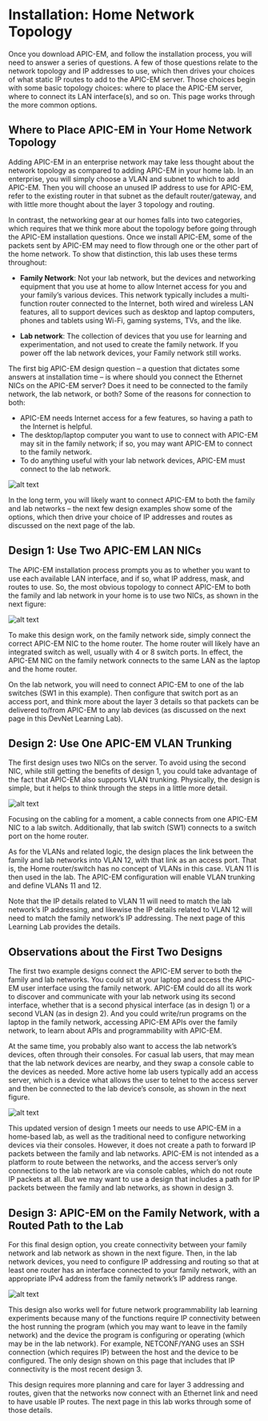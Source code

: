 # Installation: Home Network Topology
Once you download APIC-EM, and follow the installation process, you will need to answer a series of questions. A few of those questions relate to the network topology and IP addresses to use, which then drives your choices of what static IP routes to add to the APIC-EM server. Those choices begin with some basic topology choices: where to place the APIC-EM server, where to connect its LAN interface(s), and so on. This page works through the more common options.
## Where to Place APIC-EM in Your Home Network Topology
Adding APIC-EM in an enterprise network may take less thought about the network topology as compared to adding APIC-EM in your home lab. In an enterprise, you will simply choose a VLAN and subnet to which to add APIC-EM. Then you will choose an unused IP address to use for APIC-EM, refer to the existing router in that subnet as the default router/gateway, and with little more thought about the layer 3 topology and routing.

In contrast, the networking gear at our homes falls into two categories, which requires that we think more about the topology before going through the APIC-EM installation questions. Once we install APIC-EM, some of the packets sent by APIC-EM may need to flow through one or the other part of the home network. To show that distinction, this lab uses these terms throughout:

- **Family Network**: Not your lab network, but the devices and networking equipment that you use at home to allow Internet access for you and your family’s various devices. This network typically includes a multi-function router connected to the Internet, both wired and wireless LAN features, all to support devices such as desktop and laptop computers, phones and tablets using Wi-Fi, gaming systems, TVs, and the like.

- **Lab network**: The collection of devices that you use for learning and experimentation, and not used to create the family network. If you power off the lab network devices, your Family network still works.

The first big APIC-EM design question – a question that dictates some answers at installation time – is where should you connect the Ethernet NICs on the APIC-EM server? Does it need to be connected to the family network, the lab network, or both? Some of the reasons for connection to both:
- APIC-EM needs Internet access for a few features, so having a path to the Internet is helpful.
- The desktop/laptop computer you want to use to connect with APIC-EM may sit in the family network; if so, you may want APIC-EM to connect to the family network.
- To do anything useful with your lab network devices, APIC-EM must connect to the lab network.

![alt text](/posts/files/install-apic-home/assets/images/apic-3-08.png)

In the long term, you will likely want to connect APIC-EM to both the family and lab networks – the next few design examples show some of the options, which then drive your choice of IP addresses and routes as discussed on the next page of the lab.
## Design 1: Use Two APIC-EM LAN NICs
The APIC-EM installation process prompts you as to whether you want to use each available LAN interface, and if so, what IP address, mask, and routes to use. So, the most obvious topology to connect APIC-EM to both the family and lab network in your home is to use two NICs, as shown in the next figure:

![alt text](/posts/files/install-apic-home/assets/images/apic-3-09.png)

To make this design work, on the family network side, simply connect the correct APIC-EM NIC to the home router. The home router will likely have an integrated switch as well, usually with 4 or 8 switch ports. In effect, the APIC-EM NIC on the family network connects to the same LAN as the laptop and the home router.

On the lab network, you will need to connect APIC-EM to one of the lab switches (SW1 in this example). Then configure that switch port as an access port, and think more about the layer 3 details so that packets can be delivered to/from APIC-EM to any lab devices (as discussed on the next page in this DevNet Learning Lab).

## Design 2: Use One APIC-EM VLAN Trunking
The first design uses two NICs on the server. To avoid using the second NIC, while still getting the benefits of design 1, you could take advantage of the fact that APIC-EM also supports VLAN trunking. Physically, the design is simple, but it helps to think through the steps in a little more detail.

![alt text](/posts/files/install-apic-home/assets/images/apic-3-10.png)

Focusing on the cabling for a moment, a cable connects from one APIC-EM NIC to a lab switch. Additionally, that lab switch (SW1) connects to a switch port on the home router.

As for the VLANs and related logic, the design places the link between the family and lab networks into VLAN 12, with that link as an access port. That is, the Home router/switch has no concept of VLANs in this case. VLAN 11 is then used in the lab. The APIC-EM configuration will enable VLAN trunking and define VLANs 11 and 12.

Note that the IP details related to VLAN 11 will need to match the lab network’s IP addressing, and likewise the IP details related to VLAN 12 will need to match the family network’s IP addressing. The next page of this Learning Lab provides the details.

## Observations about the First Two Designs
The first two example designs connect the APIC-EM server to both the family and lab networks. You could sit at your laptop and access the APIC-EM user interface using the family network. APIC-EM could do all its work to discover and communicate with your lab network using its second interface, whether that is a second physical interface (as in design 1) or a second VLAN (as in design 2).  And you could write/run programs on the laptop in the family network, accessing APIC-EM APIs over the family network, to learn about APIs and programmability with APIC-EM.

At the same time, you probably also want to access the lab network’s devices, often through their consoles. For casual lab users, that may mean that the lab network devices are nearby, and they swap a console cable to the devices as needed. More active home lab users typically add an access server, which is a device what allows the user to telnet to the access server and then be connected to the lab device’s console, as shown in the next figure.

![alt text](/posts/files/install-apic-home/assets/images/apic-3-11.png)

This updated version of design 1 meets our needs to use APIC-EM in a home-based lab, as well as the traditional need to configure networking devices via their consoles. However, it does not create a path to forward IP packets between the family and lab networks. APIC-EM is not intended as a platform to route between the networks, and the access server’s only connections to the lab network are via console cables, which do not route IP packets at all. But we may want to use a design that includes a path for IP packets between the family and lab networks, as shown in design 3.

## Design 3: APIC-EM on the Family Network, with a Routed Path to the Lab
For this final design option, you create connectivity between your family network and lab network as shown in the next figure. Then, in the lab network devices, you need to configure IP addressing and routing so that at least one router has an interface connected to your family network, with an appropriate IPv4 address from the family network’s IP address range.

![alt text](/posts/files/install-apic-home/assets/images/apic-3-12.png)

This design also works well for future network programmability lab learning experiments because many of the functions require IP connectivity between the host running the program (which you may want to leave in the family network) and the device the program is configuring or operating (which may be in the lab network). For example, NETCONF/YANG uses an SSH connection (which requires IP) between the host and the device to be configured. The only design shown on this page that includes that IP connectivity is the most recent design 3.

This design requires more planning and care for layer 3 addressing and routes, given that the networks now connect with an Ethernet link and need to have usable IP routes. The next page in this lab works through some of those details.

